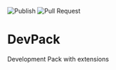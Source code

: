 ![Publish](https://github.com/otaviofevereiro/devpack/workflows/Publish/badge.svg)
![Pull Request](https://github.com/otaviofevereiro/devpack/workflows/Pull%20Request/badge.svg)

# DevPack
Development Pack with extensions
